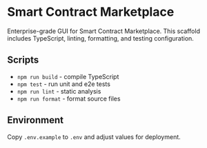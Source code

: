 # Smart Contract Marketplace

Enterprise-grade GUI for Smart Contract Marketplace. This scaffold includes TypeScript, linting, formatting, and testing configuration.

## Scripts
- `npm run build` - compile TypeScript
- `npm test` - run unit and e2e tests
- `npm run lint` - static analysis
- `npm run format` - format source files

## Environment
Copy `.env.example` to `.env` and adjust values for deployment.
